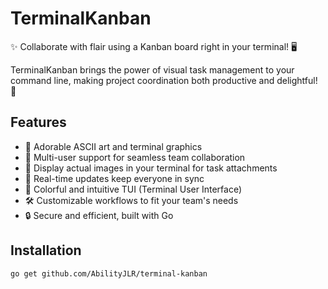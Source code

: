 # TerminalKanban

✨ Collaborate with flair using a Kanban board right in your terminal! 🖥️

TerminalKanban brings the power of visual task management to your command line, making project coordination both productive and delightful! 💖

## Features

- 🎨 Adorable ASCII art and terminal graphics
- 👥 Multi-user support for seamless team collaboration
- 📸 Display actual images in your terminal for task attachments
- 🚀 Real-time updates keep everyone in sync
- 🌈 Colorful and intuitive TUI (Terminal User Interface)
- 🛠️ Customizable workflows to fit your team's needs
- 🔒 Secure and efficient, built with Go

## Installation

```bash
go get github.com/AbilityJLR/terminal-kanban

